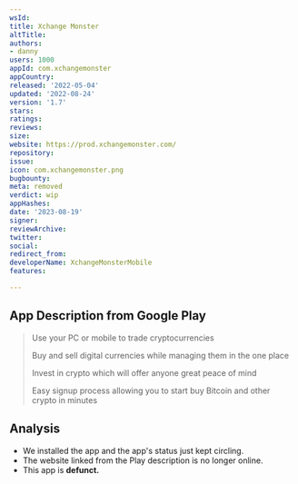 ```yaml
---
wsId: 
title: Xchange Monster
altTitle: 
authors:
- danny
users: 1000
appId: com.xchangemonster
appCountry: 
released: '2022-05-04'
updated: '2022-08-24'
version: '1.7'
stars: 
ratings: 
reviews: 
size: 
website: https://prod.xchangemonster.com/
repository: 
issue: 
icon: com.xchangemonster.png
bugbounty: 
meta: removed
verdict: wip
appHashes: 
date: '2023-08-19'
signer: 
reviewArchive: 
twitter: 
social: 
redirect_from: 
developerName: XchangeMonsterMobile
features: 

---
```


## App Description from Google Play

> Use your PC or mobile to trade cryptocurrencies
>
> Buy and sell digital currencies while managing them in the one place
>
> Invest in crypto which will offer anyone great peace of mind
>
> Easy signup process allowing you to start buy Bitcoin and other crypto in minutes

## Analysis

- We installed the app and the app's status just kept circling.
- The website linked from the Play description is no longer online. 
- This app is **defunct.**

